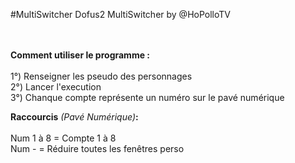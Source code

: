 #MultiSwitcher
Dofus2 MultiSwitcher by @HoPolloTV
</br></br></br>

<b>Comment utiliser le programme :</b>
</br></br>
1°) Renseigner les pseudo des personnages </br>
2°) Lancer l'execution </br>
3°) Chanque compte représente un numéro sur le pavé numérique
</br>

<b>Raccourcis</b> <i>(Pavé Numérique)</i><b>:</b>
</br></br>
Num 1 à 8 = Compte 1 à 8</br>
Num - = Réduire toutes les fenêtres perso</br>
